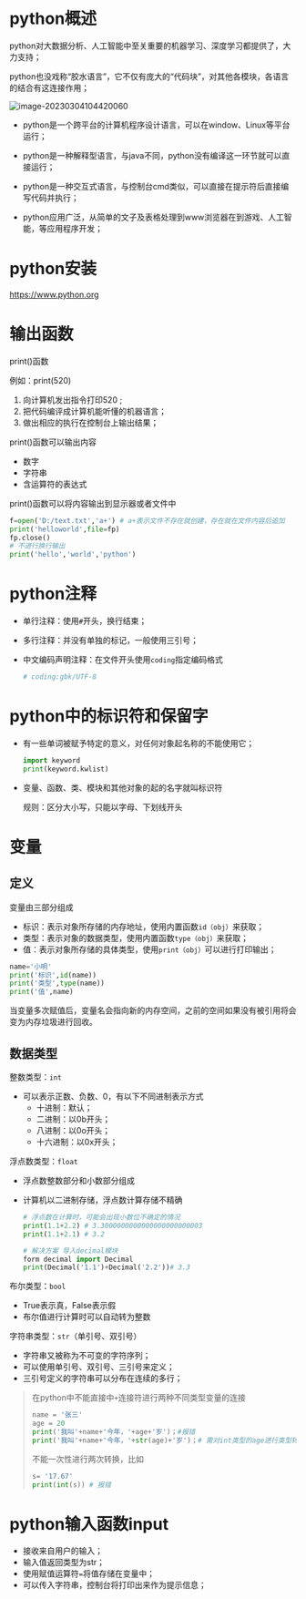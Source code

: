 # python概述

python对大数据分析、人工智能中至关重要的机器学习、深度学习都提供了，大力支持；

python也没戏称“胶水语言”，它不仅有庞大的“代码块”，对其他各模块，各语言的结合有这连接作用；

![image-20230304104420060](../../../../../Download/Typora/image/image-20230304104420060.png)

* python是一个跨平台的计算机程序设计语言，可以在window、Linux等平台运行；

* python是一种解释型语言，与java不同，python没有编译这一环节就可以直接运行；
* python是一种交互式语言，与控制台cmd类似，可以直接在提示符后直接编写代码并执行；
* python应用广泛，从简单的文子及表格处理到www浏览器在到游戏、人工智能，等应用程序开发；

# python安装

https://www.python.org

# 输出函数

print()函数

例如：print(520)

1. 向计算机发出指令打印520 ;
2. 把代码编评成计算机能听懂的机器语言；
3. 做出相应的执行在控制台上输出结果；

print()函数可以输出内容

* 数字
* 字符串
* 含运算符的表达式

print()函数可以将内容输出到显示器或者文件中

```python
f=open('D:/text.txt','a+') # a+表示文件不存在就创建，存在就在文件内容后追加
print('helloworld',file=fp)
fp.close()
# 不进行换行输出
print('hello','world','python')
```

# python注释

* 单行注释：使用`#`开头，换行结束；

* 多行注释：并没有单独的标记，一般使用三引号；

* 中文编码声明注释：在文件开头使用`coding`指定编码格式

  ```python
  # coding:gbk/UTF-8
  ```

# python中的标识符和保留字

* 有一些单词被赋予特定的意义，对任何对象起名称的不能使用它；

  ```python
  import keyword
  print(keyword.kwlist)
  ```

* 变量、函数、类、模块和其他对象的起的名字就叫标识符

  规则：区分大小写，只能以字母、下划线开头

# 变量

## 定义

变量由三部分组成

* 标识：表示对象所存储的内存地址，使用内置函数`id（obj）`来获取；
* 类型：表示对象的数据类型，使用内置函数`type（obj）`来获取；
* 值：表示对象所存储的具体类型，使用`print（obj）`可以进行打印输出；

```python
name='小明'
print('标识',id(name))
print('类型',type(name))
print('值',name)
```

当变量多次赋值后，变量名会指向新的内存空间，之前的空间如果没有被引用将会变为内存垃圾进行回收。

## 数据类型

整数类型：`int`

* 可以表示正数、负数、0，有以下不同进制表示方式
  * 十进制：默认；
  * 二进制：以0b开头；
  * 八进制：以0o开头；
  * 十六进制：以0x开头；

浮点数类型：`float`

* 浮点数整数部分和小数部分组成

* 计算机以二进制存储，浮点数计算存储不精确

  ```python
  # 浮点数在计算时，可能会出现小数位不确定的情况
  print(1.1+2.2) # 3.3000000000000000000000003
  print(1.1+2.1) # 3.2
  
  # 解决方案 导入decimal模块
  form decimal import Decimal
  print(Decimal('1.1')+Decimal('2.2'))# 3.3
  ```


布尔类型：`bool`

* True表示真，False表示假
* 布尔值进行计算时可以自动转为整数

字符串类型：`str`（单引号、双引号）

* 字符串又被称为不可变的字符序列；
* 可以使用单引号、双引号、三引号来定义；
* 三引号定义的字符串可以分布在连续的多行；

> 在python中不能直接中`+`连接符进行两种不同类型变量的连接
>
> ```python
> name = '张三'
> age = 20
> print('我叫'+name+'今年，'+age+'岁')；#报错
> print('我叫'+name+'今年，'+str(age)+'岁')；# 需对int类型的age进行类型转换
> ```
>
> 不能一次性进行两次转换，比如
>
> ``` python
> s= '17.67'
> print(int(s)) # 报错
> ```

# python输入函数input

* 接收来自用户的输入；
* 输入值返回类型为str；
* 使用赋值运算符`=`将值存储在变量中；
* 可以传入字符串，控制台将打印出来作为提示信息；



